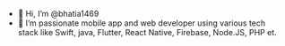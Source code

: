 - 👋 Hi, I’m @bhatia1469
- 👀 I’m passionate mobile app and web  developer using various tech stack like Swift, java, Flutter, React Native, Firebase, Node.JS, PHP et. 

<!---
bhatia1469/bhatia1469 is a ✨ special ✨ repository because its `README.md` (this file) appears on your GitHub profile.
You can click the Preview link to take a look at your changes.
--->
